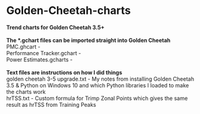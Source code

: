 # Golden-Cheetah-charts
<b>Trend charts for Golden Cheetah 3.5+</b><br/>
<br/>
<b>The *.gchart files can be imported straight into Golden Cheetah</b><br/>
PMC.ghcart - <br/>
Performance Tracker.gchart - <br/>
Power Estimates.gcharts - <br/>
<br/>
<b>Text files are instructions on how I did things</b><br/>
golden cheetah 3-5 upgrade.txt - My notes from installing Golden Cheetah 3.5 & Python on Windows 10 and which Python libraries I loaded to make the charts work<br/>
hrTSS.txt - Custom formula for Trimp Zonal Points which gives the same result as hrTSS from Training Peaks<br/>
